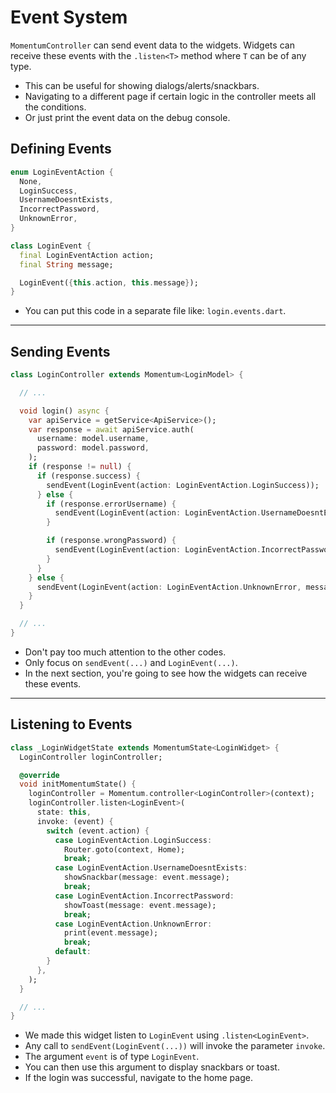 # Event System
`MomentumController` can send event data to the widgets. Widgets can receive these events with the `.listen<T>` method where `T` can be of any type.

- This can be useful for showing dialogs/alerts/snackbars.
- Navigating to a different page if certain logic in the controller meets all the conditions.
- Or just print the event data on the debug console.

## Defining Events

```dart
enum LoginEventAction {
  None,
  LoginSuccess,
  UsernameDoesntExists,
  IncorrectPassword,
  UnknownError,
}

class LoginEvent {
  final LoginEventAction action;
  final String message;

  LoginEvent({this.action, this.message});
}
```

- You can put this code in a separate file like: `login.events.dart`.

<hr>

## Sending Events

```dart
class LoginController extends Momentum<LoginModel> {

  // ...

  void login() async {
    var apiService = getService<ApiService>();
    var response = await apiService.auth(
      username: model.username,
      password: model.password,
    );
    if (response != null) {
      if (response.success) {
        sendEvent(LoginEvent(action: LoginEventAction.LoginSuccess));
      } else {
        if (response.errorUsername) {
          sendEvent(LoginEvent(action: LoginEventAction.UsernameDoesntExists, message: 'The username "${model.username}" doesn\'t exists.'));
        }

        if (response.wrongPassword) {
          sendEvent(LoginEvent(action: LoginEventAction.IncorrectPassword, message: 'The password is wrong.'));
        }
      }
    } else {
      sendEvent(LoginEvent(action: LoginEventAction.UnknownError, message: 'Unknown error occurred.'));
    }
  }

  // ...
}
```

- Don't pay too much attention to the other codes.
- Only focus on `sendEvent(...)` and `LoginEvent(...)`.
- In the next section, you're going to see how the widgets can receive these events.

<hr>

## Listening to Events

```dart
class _LoginWidgetState extends MomentumState<LoginWidget> {
  LoginController loginController;

  @override
  void initMomentumState() {
    loginController = Momentum.controller<LoginController>(context);
    loginController.listen<LoginEvent>(
      state: this,
      invoke: (event) {
        switch (event.action) {
          case LoginEventAction.LoginSuccess:
            Router.goto(context, Home);
            break;
          case LoginEventAction.UsernameDoesntExists:
            showSnackbar(message: event.message);
            break;
          case LoginEventAction.IncorrectPassword:
            showToast(message: event.message);
            break;
          case LoginEventAction.UnknownError:
            print(event.message);
            break;
          default:
        }
      },
    );
  }

  // ...
}
```

- We made this widget listen to `LoginEvent` using `.listen<LoginEvent>`.
- Any call to `sendEvent(LoginEvent(...))` will invoke the parameter `invoke`.
- The argument `event` is of type `LoginEvent`.
- You can then use this argument to display snackbars or toast.
- If the login was successful, navigate to the home page.